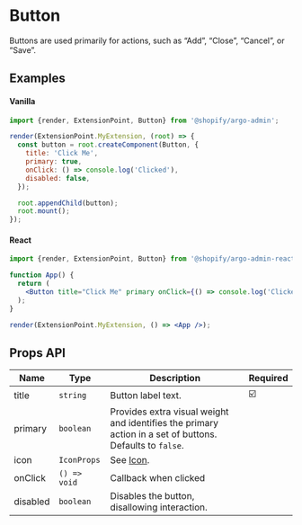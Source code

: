 # Button

Buttons are used primarily for actions, such as “Add”, “Close”, “Cancel”, or “Save”.

## Examples

#### Vanilla

```js
import {render, ExtensionPoint, Button} from '@shopify/argo-admin';

render(ExtensionPoint.MyExtension, (root) => {
  const button = root.createComponent(Button, {
    title: 'Click Me',
    primary: true,
    onClick: () => console.log('Clicked'),
    disabled: false,
  });

  root.appendChild(button);
  root.mount();
});
```

#### React

```jsx
import {render, ExtensionPoint, Button} from '@shopify/argo-admin-react';

function App() {
  return (
    <Button title="Click Me" primary onClick={() => console.log('Clicked')} disabled={false} />
  );
}

render(ExtensionPoint.MyExtension, () => <App />);
```

## Props API

| Name     | Type         | Description                                                                         | Required |
| -------- | ------------ | ----------------------------------------------------------------------------------- | -------- |
| title    | `string`     | Button label text.                                                                  | ☑️       |
| primary  | `boolean`    | Provides extra visual weight and identifies the primary action in a set of buttons. Defaults to `false`. |          |
| icon     | `IconProps`  | See [Icon](./Icon.md).                                                              |          |
| onClick  | `() => void` | Callback when clicked                                                               |          |
| disabled | `boolean`    | Disables the button, disallowing interaction.                                       |          |
